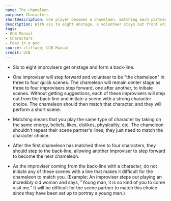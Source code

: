 ```yaml
---
name: The chameleon
purpose: Characters
shortDescription: One player becomes a chameleon, matching each partner’s bold character in a string of quick scenes.
description: With six to eight onstage, a volunteer stays out front while teammates step forward with strong character initiations. The chameleon mirrors each partner’s physicality and point of view for short scenes, then swaps out so others can practice matching.
tags:
- UCB Manual
- Characters
- Peas in a pod
source: cliffweb; UCB Manual
credit: UCB
---
```


- Six to eight improvisers get onstage and form a back-line.

- One improviser will step forward and volunteer to be "the chameleon" in three to four quick scenes. The chameleon will remain center stage as three to four improvisers step forward, one after another, to initiate scenes.
Without getting suggestions, each of these improvisers will step out from the back-line and initiate a scene with a strong character choice. The chameleon should then match that character, and they will perform a short scene.

- Matching means that you play the same type of character by taking on the same energy, beliefs, likes, dislikes, physicality, etc. The chameleon shouldn't repeat their scene partner's lines; they just need to match the character choice.

- After the first chameleon has matched three to four characters, they should step to the back-line, allowing another improviser to step forward to become the next chameleon.

- As the improviser coming from the back-line with a character, do not initiate any of these scenes with a line that makes it difficult for the chameleon to match you. (Example: An improviser steps out playing an incredibly old woman and says, "Young man, it is so kind of you to come visit me." It will be difficult for the scene partner to match this choice since they have been set up to portray a young man.)
